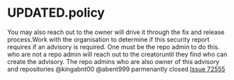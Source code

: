 # UPDATED.policy
You may also reach out to the owner will drive it through the fix and release process.Work with the organisation to determine if this security report requires if an advisory is required. 
One must be the repo admin to do this. who are not a repo admin will reach out to the creatoruntil they find who can create the advisory. The repo admins who are also owner of this advisory and repositories @kingabnt00 @abent999
parmenantly closed [Issue 72555](https://github.com/flutter/flutter/issues/72555)
